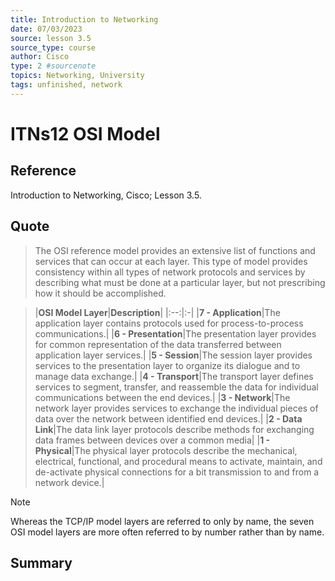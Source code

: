 ```yaml
---
title: Introduction to Networking
date: 07/03/2023
source: lesson 3.5
source_type: course
author: Cisco
type: 2 #sourcenote
topics: Networking, University
tags: unfinished, network
---
```

# ITNs12 OSI Model

## **Reference**
Introduction to Networking, Cisco; Lesson 3.5.

## **Quote**
> The OSI reference model provides an extensive list of functions and services that can occur at each layer. This type of model provides consistency within all types of network protocols and services by describing what must be done at a particular layer, but not prescribing how it should be accomplished.

> |**OSI Model Layer**|**Description**|
|:--:|:-|
|**7 - Application**|The application layer contains protocols used for process-to-process communications.|
|**6 - Presentation**|The presentation layer provides for common representation of the data transferred between application layer services.|
|**5 - Session**|The session layer provides services to the presentation layer to organize its dialogue and to manage data exchange.|
|**4 - Transport**|The transport layer defines services to segment, transfer, and reassemble the data for individual communications between the end devices.|
|**3 - Network**|The network layer provides services to exchange the individual pieces of data over the network between identified end devices.|
|**2 - Data Link**|The data link layer protocols describe methods for exchanging data frames between devices over a common media|
|**1 - Physical**|The physical layer protocols describe the mechanical, electrical, functional, and procedural means to activate, maintain, and de-activate physical connections for a bit transmission to and from a network device.|

 > [!note] 
 Whereas the TCP/IP model layers are referred to only by name, the seven OSI model layers are more often referred to by number rather than by name.

## **Summary**
<!-- try to apply the method of the question and the answer, if there is more than one idea, then make a single note or sub note from each idea -->